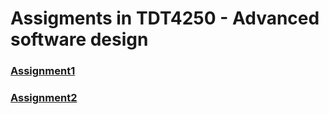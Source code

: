 # Assigments in TDT4250 - Advanced software design

### [Assignment1](assignment1/)

### [Assignment2](assignment2/)
